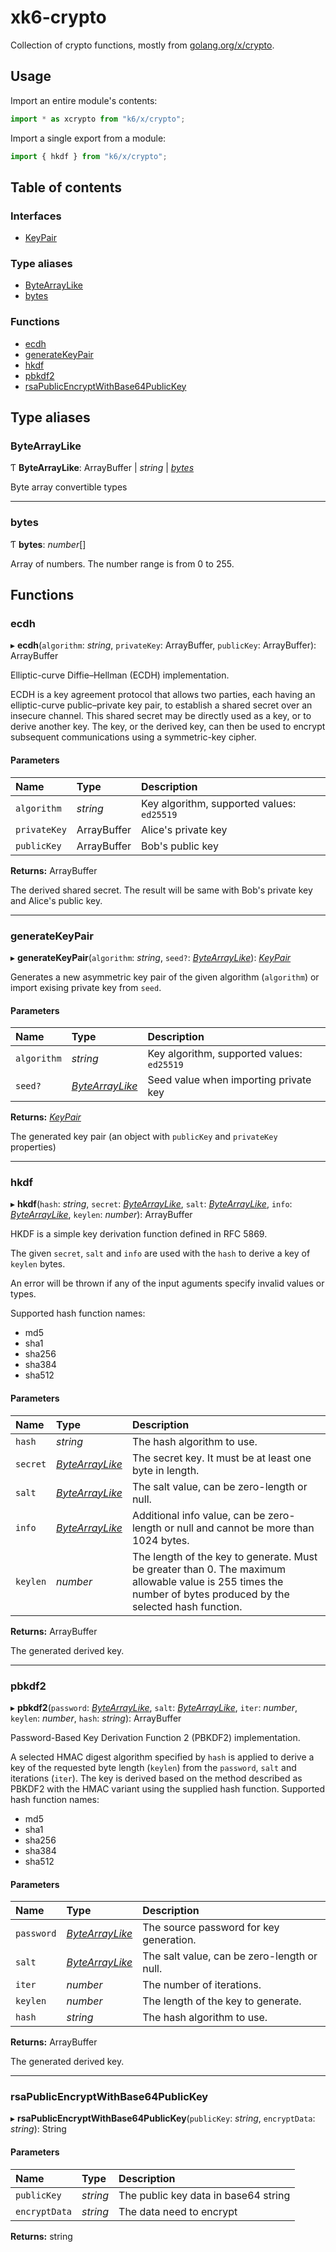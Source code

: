 # xk6-crypto

Collection of crypto functions, mostly from [golang.org/x/crypto](https://pkg.go.dev/golang.org/x/crypto).

## Usage

Import an entire module's contents:
```JavaScript
import * as xcrypto from "k6/x/crypto";
```

Import a single export from a module:
```JavaScript
import { hkdf } from "k6/x/crypto";
```

## Table of contents

### Interfaces

- [KeyPair](interfaces/keypair.md)

### Type aliases

- [ByteArrayLike](README.md#bytearraylike)
- [bytes](README.md#bytes)

### Functions

- [ecdh](README.md#ecdh)
- [generateKeyPair](README.md#generatekeypair)
- [hkdf](README.md#hkdf)
- [pbkdf2](README.md#pbkdf2)
- [rsaPublicEncryptWithBase64PublicKey](README.md#rsaPublicEncryptWithBase64PublicKey)

## Type aliases

### ByteArrayLike

Ƭ **ByteArrayLike**: ArrayBuffer \| *string* \| [*bytes*](README.md#bytes)

Byte array convertible types

___

### bytes

Ƭ **bytes**: *number*[]

Array of numbers. The number range is from 0 to 255.

## Functions

### ecdh

▸ **ecdh**(`algorithm`: *string*, `privateKey`: ArrayBuffer, `publicKey`: ArrayBuffer): ArrayBuffer

Elliptic-curve Diffie–Hellman (ECDH) implementation.

ECDH is a key agreement protocol that allows two parties, each having an elliptic-curve
public–private key pair, to establish a shared secret over an insecure channel.
This shared secret may be directly used as a key, or to derive another key.
The key, or the derived key, can then be used to encrypt subsequent communications using a symmetric-key cipher.

#### Parameters

| Name | Type | Description |
| :------ | :------ | :------ |
| `algorithm` | *string* | Key algorithm, supported values: `ed25519` |
| `privateKey` | ArrayBuffer | Alice's private key |
| `publicKey` | ArrayBuffer | Bob's public key |

**Returns:** ArrayBuffer

The derived shared secret. The result will be same with Bob's private key and Alice's public key.

___

### generateKeyPair

▸ **generateKeyPair**(`algorithm`: *string*, `seed?`: [*ByteArrayLike*](README.md#bytearraylike)): [*KeyPair*](interfaces/keypair.md)

Generates a new asymmetric key pair of the given algorithm (`algorithm`) or import exising private key from `seed`.

#### Parameters

| Name | Type | Description |
| :------ | :------ | :------ |
| `algorithm` | *string* | Key algorithm, supported values: `ed25519` |
| `seed?` | [*ByteArrayLike*](README.md#bytearraylike) | Seed value when importing private key |

**Returns:** [*KeyPair*](interfaces/keypair.md)

The generated key pair (an object with `publicKey` and `privateKey` properties)

___

### hkdf

▸ **hkdf**(`hash`: *string*, `secret`: [*ByteArrayLike*](README.md#bytearraylike), `salt`: [*ByteArrayLike*](README.md#bytearraylike), `info`: [*ByteArrayLike*](README.md#bytearraylike), `keylen`: *number*): ArrayBuffer

HKDF is a simple key derivation function defined in RFC 5869.

The given `secret`, `salt` and `info` are used with the `hash` to derive a key of `keylen` bytes.

An error will be thrown if any of the input aguments specify invalid values or types.

Supported hash function names:
 - md5
 - sha1
 - sha256
 - sha384
 - sha512

#### Parameters

| Name | Type | Description |
| :------ | :------ | :------ |
| `hash` | *string* | The hash algorithm to use. |
| `secret` | [*ByteArrayLike*](README.md#bytearraylike) | The secret key. It must be at least one byte in length. |
| `salt` | [*ByteArrayLike*](README.md#bytearraylike) | The salt value, can be zero-length or null. |
| `info` | [*ByteArrayLike*](README.md#bytearraylike) | Additional info value, can be zero-length or null and cannot be more than 1024 bytes. |
| `keylen` | *number* | The length of the key to generate. Must be greater than 0. The maximum allowable value is 255 times the number of bytes produced by the selected hash function. |

**Returns:** ArrayBuffer

The generated derived key.

___

### pbkdf2

▸ **pbkdf2**(`password`: [*ByteArrayLike*](README.md#bytearraylike), `salt`: [*ByteArrayLike*](README.md#bytearraylike), `iter`: *number*, `keylen`: *number*, `hash`: *string*): ArrayBuffer

Password-Based Key Derivation Function 2 (PBKDF2) implementation.

A selected HMAC digest algorithm specified by `hash` is applied to derive a key of the requested
byte length (`keylen`) from the `password`, `salt` and iterations (`iter`).
The key is derived based on the method described as PBKDF2 with the HMAC variant using the supplied hash function.
Supported hash function names:
 - md5
 - sha1
 - sha256
 - sha384
 - sha512

#### Parameters

| Name | Type | Description |
| :------ | :------ | :------ |
| `password` | [*ByteArrayLike*](README.md#bytearraylike) | The source password for key generation. |
| `salt` | [*ByteArrayLike*](README.md#bytearraylike) | The salt value, can be zero-length or null. |
| `iter` | *number* | The number of iterations. |
| `keylen` | *number* | The length of the key to generate. |
| `hash` | *string* | The hash algorithm to use. |

**Returns:** ArrayBuffer

The generated derived key.

___
### rsaPublicEncryptWithBase64PublicKey

▸ **rsaPublicEncryptWithBase64PublicKey**(`publicKey`: *string*, `encryptData`: *string*): String

#### Parameters

| Name | Type | Description |
| :------ | :------ | :------ |
| `publicKey` | *string* | The public key data in base64 string |
| `encryptData` | *string* | The data need to encrypt |

**Returns:** string

